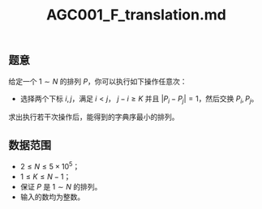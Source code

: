 ﻿---
title: "AGC001_F_translation.md"
tags: []
author: ""
created: ""
---

## 题意

给定一个 $1\sim N$ 的排列 $P$，你可以执行如下操作任意次：
- 选择两个下标 $i,j$，满足 $i < j$， $j-i \ge K$ 并且 $|P_i-P_j|=1$，然后交换 $P_i,P_j$。

求出执行若干次操作后，能得到的字典序最小的排列。

## 数据范围

- $2\le N\le 5\times 10^5$；
- $1\le K\le N-1$；
- 保证 $P$ 是 $1\sim N$ 的排列。
- 输入的数均为整数。


